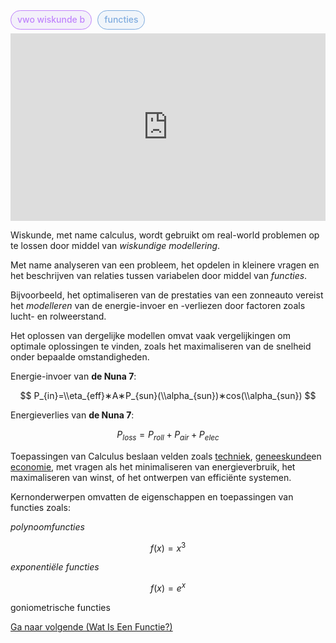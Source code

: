 <span style="font-weight: 500; background-color:rgba(155, 126, 222, 0.1); color: #c084fc; margin-right: 5px; padding: 5px 10px 7px; border: 1px solid #c084fc; border-radius: 1rem;">vwo wiskunde b</span> <span style="font-weight: 500; background-color:rgba(126, 171, 222, 0.1); color: #7eabde; padding: 5px 10px 7px; border: 1px solid #7eabde; border-radius: 1rem;">functies</span>    

<iframe width="100%" height="300" src="https://www.youtube.com/embed/M3R7hhQFM4Y?si=NmL7TnM63LntoWet" title="YouTube video player" frameborder="0" allow="accelerometer; autoplay; clipboard-write; encrypted-media; gyroscope; picture-in-picture; web-share" referrerpolicy="strict-origin-when-cross-origin" allowfullscreen></iframe>
 
Wiskunde, met name calculus, wordt gebruikt om real-world problemen op te lossen door middel van *wiskundige modellering*.

Met name analyseren van een probleem, het opdelen in kleinere vragen en het beschrijven van relaties tussen variabelen door middel van *functies*.

Bijvoorbeeld, het optimaliseren van de prestaties van een zonneauto vereist het *modelleren* van de energie-invoer en -verliezen door factoren zoals lucht- en rolweerstand.

Het oplossen van dergelijke modellen omvat vaak vergelijkingen om optimale oplossingen te vinden, zoals het maximaliseren van de snelheid onder bepaalde omstandigheden.

Energie-invoer van **de Nuna 7**:

$$ P_{in}=\\eta_{eff}∗A∗P_{sun}(\\alpha_{sun})∗cos(\\alpha_{sun}) $$

Energieverlies van **de Nuna 7**:

$$ P_{loss}=P_{roll}+P_{air}+P_{elec} $$

Toepassingen van Calculus beslaan velden zoals <a href="https://nl.m.wikipedia.org/wiki/Techniek" target="_blank">techniek</a>, <a href="https://nl.m.wikipedia.org/wiki/Geneeskunde" target="_blank">geneeskunde</a>en <a href="https://nl.wikipedia.org/wiki/Economie" target="_blank">economie</a>, met vragen als het minimaliseren van energieverbruik, het maximaliseren van winst, of het ontwerpen van efficiënte systemen.

Kernonderwerpen omvatten de eigenschappen en toepassingen van functies zoals:

*polynoomfuncties*

$$ f(x) = x^3 $$

*exponentiële functies*

$$ f(x) = e^x $$

goniometrische functies
 
<a href="/archive/what-is-a-function">Ga naar volgende (Wat Is Een Functie?)</a>